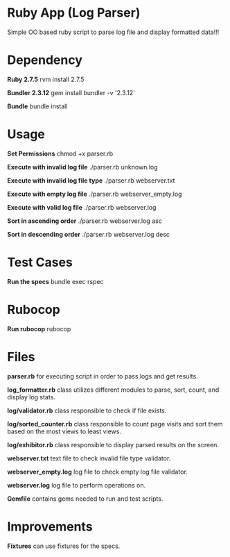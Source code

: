 # Ruby App (Log Parser)

Simple OO based ruby script to parse log file and display formatted data!!!



# Dependency

**Ruby 2.7.5** rvm install 2.7.5

**Bundler 2.3.12** gem install bundler -v '2.3.12'

**Bundle** bundle install



# Usage

**Set Permissions** chmod +x parser.rb

**Execute with invalid log file** ./parser.rb unknown.log

**Execute with invalid log file type** ./parser.rb webserver.txt

**Execute with empty log file** ./parser.rb webserver_empty.log

**Execute with valid log file** ./parser.rb webserver.log

**Sort in ascending order** ./parser.rb webserver.log asc

**Sort in descending order** ./parser.rb webserver.log desc



# Test Cases

**Run the specs** bundle exec rspec



# Rubocop

**Run rubocop** rubocop



# Files

**parser.rb** for executing script in order to pass logs and get results.

**log_formatter.rb** class utilizes different modules to parse, sort, count, and display log stats.

**log/validator.rb** class responsible to check if file exists.

**log/sorted_counter.rb** class responsible to count page visits and sort them based on the most views to least views.

**log/exhibitor.rb** class responsible to display parsed results on the screen.

**webserver.txt** text file to check invalid file type validator.

**webserver_empty.log** log file to check empty log file validator.

**webserver.log** log file to perform operations on.

**Gemfile** contains gems needed to run and test scripts.



# Improvements

**Fixtures** can use fixtures for the specs.
